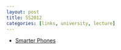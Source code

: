 ```yaml
---
layout: post
title: SS2012
categories: [links, university, lecture]
---
```


- [Smarter Phones](https://fg-cn-pgsp1.cs.upb.de/)
